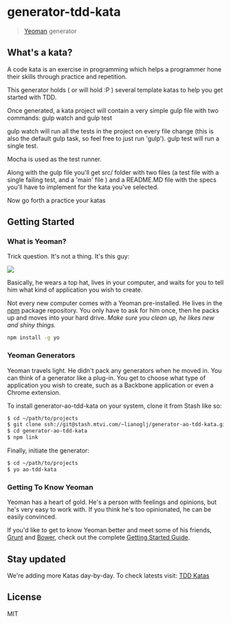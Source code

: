 # generator-tdd-kata

> [Yeoman](http://yeoman.io) generator

## What's a kata?

A code kata is an exercise in programming which helps a programmer hone their skills through practice and repetition.

This generator holds ( or will hold :P ) several template katas to help you get started with TDD.

Once generated, a kata project will contain a very simple gulp file with two commands: gulp watch and gulp test

gulp watch will run all the tests in the project on every file change (this is also the default gulp task, so feel free to just run 'gulp').
gulp test will run a single test.

Mocha is used as the test runner.

Along with the gulp file you'll get src/ folder with two files (a test file with a single failing test, and a 'main' file ) and a README.MD file with the specs you'll have to implement for the kata you've selected.

Now go forth a practice your katas


## Getting Started

### What is Yeoman?

Trick question. It's not a thing. It's this guy:

![](http://i.imgur.com/JHaAlBJ.png)

Basically, he wears a top hat, lives in your computer, and waits for you to tell him what kind of application you wish to create.

Not every new computer comes with a Yeoman pre-installed. He lives in the [npm](https://npmjs.org) package repository. You only have to ask for him once, then he packs up and moves into your hard drive. *Make sure you clean up, he likes new and shiny things.*

```bash
npm install -g yo
```

### Yeoman Generators

Yeoman travels light. He didn't pack any generators when he moved in. You can think of a generator like a plug-in. You get to choose what type of application you wish to create, such as a Backbone application or even a Chrome extension.

To install generator-ao-tdd-kata on your system, clone it from Stash like so:

```bash
$ cd ~/path/to/projects
$ git clone ssh://git@stash.mtvi.com/~lianoglj/generator-ao-tdd-kata.git
$ cd generator-ao-tdd-kata
$ npm link
```

Finally, initiate the generator:

```bash
$ cd ~/path/to/projects
$ yo ao-tdd-kata
```

### Getting To Know Yeoman

Yeoman has a heart of gold. He's a person with feelings and opinions, but he's very easy to work with. If you think he's too opinionated, he can be easily convinced.

If you'd like to get to know Yeoman better and meet some of his friends, [Grunt](http://gruntjs.com) and [Bower](http://bower.io), check out the complete [Getting Started Guide](https://github.com/yeoman/yeoman/wiki/Getting-Started).


## Stay updated

We're adding more Katas day-by-day. To check latests visit: [TDD Katas](https://github.com/garora/TDD-Katas)

## License

MIT
